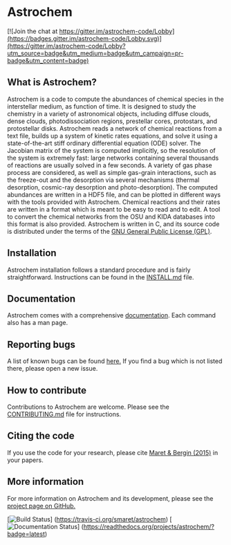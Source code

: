 Astrochem
=========

[![Join the chat at https://gitter.im/astrochem-code/Lobby](https://badges.gitter.im/astrochem-code/Lobby.svg)](https://gitter.im/astrochem-code/Lobby?utm_source=badge&utm_medium=badge&utm_campaign=pr-badge&utm_content=badge)

What is Astrochem?
------------------

Astrochem is a code to compute the abundances of chemical species in
the interstellar medium, as function of time. It is designed to study
the chemistry in a variety of astronomical objects, including diffuse
clouds, dense clouds, photodissociation regions, prestellar cores,
protostars, and protostellar disks. Astrochem reads a network of
chemical reactions from a text file, builds up a system of kinetic
rates equations, and solve it using a state-of-the-art stiff ordinary
differential equation (ODE) solver. The Jacobian matrix of the system
is computed implicitly, so the resolution of the system is extremely
fast: large networks containing several thousands of reactions are
usually solved in a few seconds. A variety of gas phase process are
considered, as well as simple gas-grain interactions, such as the
freeze-out and the desorption via several mechanisms (thermal
desorption, cosmic-ray desorption and photo-desorption). The computed
abundances are written in a HDF5 file, and can be plotted in different
ways with the tools provided with Astrochem. Chemical reactions and
their rates are written in a format which is meant to be easy to read
and to edit. A tool to convert the chemical networks from the OSU and
KIDA databases into this format is also provided. Astrochem is written
in C, and its source code is distributed under the terms of the [GNU
General Public License (GPL)](COPYING.md).

Installation
------------

Astrochem installation follows a standard procedure and is fairly
straightforward. Instructions can be found in the
[INSTALL.md](./INSTALL.md) file.

Documentation
-------------

Astrochem comes with a comprehensive
[documentation](http://astrochem.readthedocs.org/). Each command also
has a man page.

Reporting bugs
--------------

A list of known bugs can be found
[here.](http://github.com/smaret/astrochem/issues?labels=Bug) If you
find a bug which is not listed there, please open a new issue.

How to contribute
-----------------

Contributions to Astrochem are welcome. Please see the
[CONTRIBUTING.md](./CONTRIBUTING.md/) file for instructions.

Citing the code
---------------

If you use the code for your research, please cite
[Maret & Bergin (2015)](http://adsabs.harvard.edu/abs/2015ascl.soft07010M)
in your papers.

More information
----------------

For more information on Astrochem and its development, please see the
[project page on GitHub.](http://github.com/smaret/astrochem)

[![Build Status](https://travis-ci.org/smaret/astrochem.svg?branch=master)]
(https://travis-ci.org/smaret/astrochem)
[![Documentation Status](https://readthedocs.org/projects/astrochem/badge/?version=latest)]
(https://readthedocs.org/projects/astrochem/?badge=latest)
